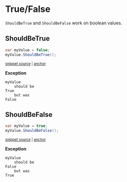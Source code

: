# True/False

`ShouldBeTrue` and `ShouldBeFalse` work on boolean values.


## ShouldBeTrue

<!-- snippet: ShouldBeTrueFalseExamples.ShouldBeTrue.codeSample.approved.cs -->
<a id='snippet-ShouldBeTrueFalseExamples.ShouldBeTrue.codeSample.approved.cs'></a>
```cs
var myValue = false;
myValue.ShouldBeTrue();
```
<sup><a href='/src/DocumentationExamples/CodeExamples/ShouldBeTrueFalseExamples.ShouldBeTrue.codeSample.approved.cs#L1-L2' title='Snippet source file'>snippet source</a> | <a href='#snippet-ShouldBeTrueFalseExamples.ShouldBeTrue.codeSample.approved.cs' title='Start of snippet'>anchor</a></sup>
<!-- endSnippet -->

**Exception**

<!-- include: ShouldBeTrueFalseExamples.ShouldBeTrue.exceptionText.approved.txt -->
```
myValue
    should be
True
    but was
False
```
<!-- endInclude -->


## ShouldBeFalse

<!-- snippet: ShouldBeTrueFalseExamples.ShouldBeFalse.codeSample.approved.cs -->
<a id='snippet-ShouldBeTrueFalseExamples.ShouldBeFalse.codeSample.approved.cs'></a>
```cs
var myValue = true;
myValue.ShouldBeFalse();
```
<sup><a href='/src/DocumentationExamples/CodeExamples/ShouldBeTrueFalseExamples.ShouldBeFalse.codeSample.approved.cs#L1-L2' title='Snippet source file'>snippet source</a> | <a href='#snippet-ShouldBeTrueFalseExamples.ShouldBeFalse.codeSample.approved.cs' title='Start of snippet'>anchor</a></sup>
<!-- endSnippet -->

**Exception**

<!-- include: ShouldBeTrueFalseExamples.ShouldBeFalse.exceptionText.approved.txt -->
```
myValue
    should be
False
    but was
True
```
<!-- endInclude -->
